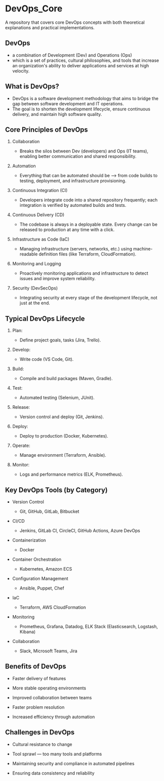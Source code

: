 # DevOps_Core
A repository that covers core DevOps concepts with both theoretical explanations and practical implementations.


## DevOps
   - a combination of Development (Dev) and Operations (Ops)
   - which is a set of practices, cultural philosophies, and tools that increase an organization's ability to deliver applications and services at high velocity.
	
## What is DevOps?
   - DevOps is a software development methodology that aims to bridge the gap between software development and IT operations. 
   - The goal is to shorten the development lifecycle, ensure continuous delivery, and maintain high software quality.
	
## Core Principles of DevOps

1. Collaboration
	- Breaks the silos between Dev (developers) and Ops (IT teams), enabling better communication and shared responsibility.

2. Automation
	- Everything that can be automated should be —> from code builds to testing, deployment, and infrastructure provisioning.

3. Continuous Integration (CI)
	- Developers integrate code into a shared repository frequently; each integration is verified by automated builds and tests.

4. Continuous Delivery (CD)
	- The codebase is always in a deployable state. Every change can be released to production at any time with a click.

5. Infrastructure as Code (IaC)
	- Managing infrastructure (servers, networks, etc.) using machine-readable definition files (like Terraform, CloudFormation).

6. Monitoring and Logging
	- Proactively monitoring applications and infrastructure to detect issues and improve system reliability.

7. Security (DevSecOps)
	- Integrating security at every stage of the development lifecycle, not just at the end.
		
## Typical DevOps Lifecycle

1. Plan: 
	- Define project goals, tasks (Jira, Trello).

2. Develop: 
	- Write code (VS Code, Git).

3. Build: 
	- Compile and build packages (Maven, Gradle).

4. Test: 
	- Automated testing (Selenium, JUnit).

5. Release: 
	- Version control and deploy (Git, Jenkins).

6. Deploy: 
	- Deploy to production (Docker, Kubernetes).

7. Operate: 
	- Manage environment (Terraform, Ansible).

8. Monitor: 
	- Logs and performance metrics (ELK, Prometheus).
		

## Key DevOps Tools (by Category)

- Version Control	
	- Git, GitHub, GitLab, Bitbucket

- CI/CD	
	- Jenkins, GitLab CI, CircleCI, GitHub Actions, Azure DevOps

- Containerization	
	- Docker

- Container Orchestration	
	- Kubernetes, Amazon ECS

- Configuration Management	
	- Ansible, Puppet, Chef

- IaC	
	- Terraform, AWS CloudFormation

- Monitoring	
	- Prometheus, Grafana, Datadog, ELK Stack (Elasticsearch, Logstash, Kibana)

- Collaboration	
	- Slack, Microsoft Teams, Jira
	
	
## Benefits of DevOps
- Faster delivery of features

- More stable operating environments

- Improved collaboration between teams

- Faster problem resolution

- Increased efficiency through automation
	
	
## Challenges in DevOps
- Cultural resistance to change

- Tool sprawl — too many tools and platforms

- Maintaining security and compliance in automated pipelines

- Ensuring data consistency and reliability
	
	
	
	
	
	
